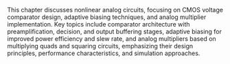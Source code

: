 This chapter discusses nonlinear analog circuits, focusing on CMOS voltage comparator design, adaptive biasing techniques, and analog multiplier implementation. Key topics include comparator architecture with preamplification, decision, and output buffering stages, adaptive biasing for improved power efficiency and slew rate, and analog multipliers based on multiplying quads and squaring circuits, emphasizing their design principles, performance characteristics, and simulation approaches.
